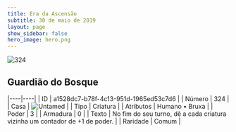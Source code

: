 ```yaml
---
title: Era da Ascensão
subtitle: 30 de maio de 2019
layout: page
show_sidebar: false
hero_image: hero.png
---
```


![324](https://cdn.keyforgegame.com/media/card_front/pt/435_324_45R6QXCQ9V2P_pt.png)

## Guardião do Bosque

|----|----|
| ID | a1528dc7-b78f-4c13-951d-1965ed53c7d6 |
| Número | 324 |
| Casa | ![Untamed](https://archonarcana.com/images/thumb/b/bd/Untamed.png/22px-Untamed.png "Indomados") |
| Tipo | Criatura |
| Atributos | Humano • Bruxa |
| Poder | 3 |
| Armadura | 0 |
| Texto | No fim do seu turno, dê a cada criatura vizinha um contador de +1 de poder. |
| Raridade | Comum |
